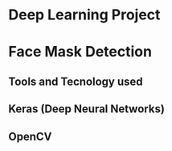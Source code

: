 # Deep Learning Project
# Face Mask Detection

## Tools and Tecnology used
## Keras (Deep Neural Networks)
## OpenCV

